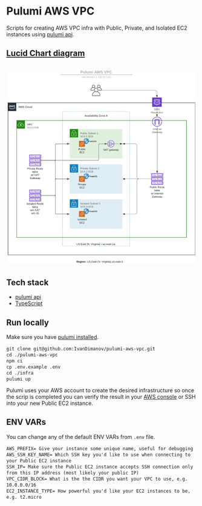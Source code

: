 # Pulumi AWS VPC
Scripts for creating AWS VPC infra with Public, Private, and Isolated EC2 instances using [pulumi api](https://www.pulumi.com).

## [Lucid Chart diagram](https://lucid.app/lucidchart/3564703c-5c4d-4aa7-9717-eefb5b514663/view)
## [![Diagram](https://raw.githubusercontent.com/IvanDimanov/pulumi-aws-vpc/master/image.png)](https://lucid.app/lucidchart/3564703c-5c4d-4aa7-9717-eefb5b514663/view)

## Tech stack
- [pulumi api](https://www.pulumi.com)
- [TypeScript](https://www.typescriptlang.org)

## Run locally
Make sure you have [pulumi installed](https://www.pulumi.com/docs/get-started/aws/begin/#install-pulumi).
```
git clone git@github.com:IvanDimanov/pulumi-aws-vpc.git
cd ./pulumi-aws-vpc
npm ci
cp .env.example .env
cd ./infra
pulumi up
```

Pulumi uses your AWS account to create the desired infrastructure
so once the scrip is completed
you can verify the result in your [AWS console](https://console.aws.amazon.com/ec2/v2/home?region=us-east-1#Instances:)
or SSH into your new Public EC2 instance.

## ENV VARs
You can change any of the default ENV VARs from `.env` file.
```
AWS_PREFIX= Give your instance some unique name, useful for debugging
AWS_SSH_KEY_NAME= Which SSH key you'd like to use when connecting to your Public EC2 instance
SSH_IP= Make sure the Public EC2 instance accepts SSH connection only from this IP address (most likely your public IP)
VPC_CIDR_BLOCK= What is the the CIDR you want your VPC to use, e.g. 10.0.0.0/16
EC2_INSTANCE_TYPE= How powerful you'd like your EC2 instances to be, e.g. t2.micro
```
